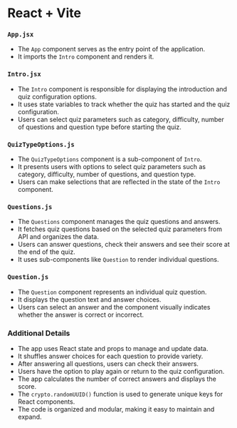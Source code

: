 # React + Vite

### `App.jsx`

- The `App` component serves as the entry point of the application.
- It imports the `Intro` component and renders it.

### `Intro.jsx`

- The `Intro` component is responsible for displaying the introduction and quiz configuration options.
- It uses state variables to track whether the quiz has started and the quiz configuration.
- Users can select quiz parameters such as category, difficulty, number of questions and question type before starting the quiz.

### `QuizTypeOptions.js`

- The `QuizTypeOptions` component is a sub-component of `Intro`.
- It presents users with options to select quiz parameters such as category, difficulty, number of questions, and question type.
- Users can make selections that are reflected in the state of the `Intro` component.

### `Questions.js`

- The `Questions` component manages the quiz questions and answers.
- It fetches quiz questions based on the selected quiz parameters from API and organizes the data.
- Users can answer questions, check their answers and see their score at the end of the quiz.
- It uses sub-components like `Question` to render individual questions.

### `Question.js`

- The `Question` component represents an individual quiz question.
- It displays the question text and answer choices.
- Users can select an answer and the component visually indicates whether the answer is correct or incorrect.

### Additional Details

- The app uses React state and props to manage and update data.
- It shuffles answer choices for each question to provide variety.
- After answering all questions, users can check their answers.
- Users have the option to play again or return to the quiz configuration.
- The app calculates the number of correct answers and displays the score.
- The `crypto.randomUUID()` function is used to generate unique keys for React components.
- The code is organized and modular, making it easy to maintain and expand.